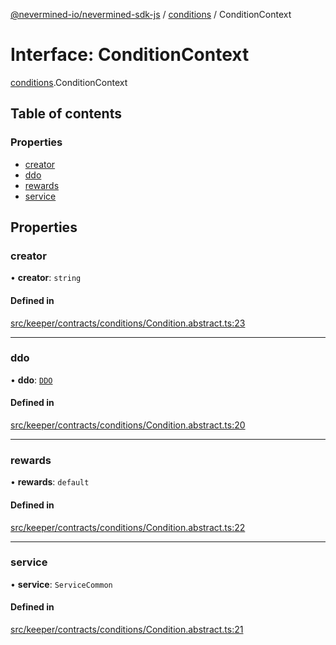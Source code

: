 [@nevermined-io/nevermined-sdk-js](../code-reference.md) / [conditions](../modules/conditions.md) / ConditionContext

# Interface: ConditionContext

[conditions](../modules/conditions.md).ConditionContext

## Table of contents

### Properties

- [creator](conditions.ConditionContext.md#creator)
- [ddo](conditions.ConditionContext.md#ddo)
- [rewards](conditions.ConditionContext.md#rewards)
- [service](conditions.ConditionContext.md#service)

## Properties

### creator

• **creator**: `string`

#### Defined in

[src/keeper/contracts/conditions/Condition.abstract.ts:23](https://github.com/nevermined-io/sdk-js/blob/55f88d2/src/keeper/contracts/conditions/Condition.abstract.ts#L23)

---

### ddo

• **ddo**: [`DDO`](../classes/DDO.md)

#### Defined in

[src/keeper/contracts/conditions/Condition.abstract.ts:20](https://github.com/nevermined-io/sdk-js/blob/55f88d2/src/keeper/contracts/conditions/Condition.abstract.ts#L20)

---

### rewards

• **rewards**: `default`

#### Defined in

[src/keeper/contracts/conditions/Condition.abstract.ts:22](https://github.com/nevermined-io/sdk-js/blob/55f88d2/src/keeper/contracts/conditions/Condition.abstract.ts#L22)

---

### service

• **service**: `ServiceCommon`

#### Defined in

[src/keeper/contracts/conditions/Condition.abstract.ts:21](https://github.com/nevermined-io/sdk-js/blob/55f88d2/src/keeper/contracts/conditions/Condition.abstract.ts#L21)
